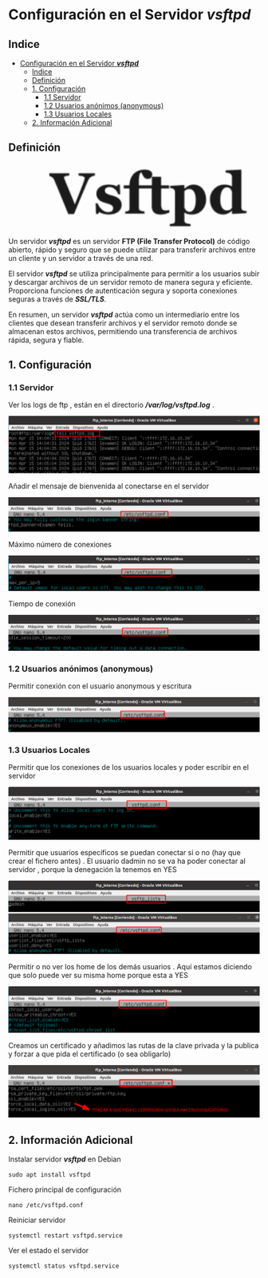 # Configuración en el Servidor ***vsftpd***

## Indice 

- [Configuración en el Servidor ***vsftpd***](#configuración-en-el-servidor-vsftpd)
  - [Indice](#indice)
  - [Definición](#definición)
  - [1. Configuración](#1-configuración)
    - [1.1 Servidor](#11-servidor)
    - [1.2 Usuarios anónimos (anonymous)](#12-usuarios-anónimos-anonymous)
    - [1.3 Usuarios Locales](#13-usuarios-locales)
  - [2. Información Adicional](#2-información-adicional)

## Definición 

![Logo](./img/vsftpd/logo_vsftpd.png)

Un servidor ***vsftpd*** es un servidor **FTP (File Transfer Protocol)** de código abierto, rápido y seguro que se puede utilizar para transferir archivos entre un cliente y un servidor a través de una red. 

El servidor ***vsftpd*** se utiliza principalmente para permitir a los usuarios subir y descargar archivos de un servidor remoto de manera segura y eficiente. Proporciona funciones de autenticación segura y soporta conexiones seguras a través de ***SSL/TLS***.

En resumen, un servidor ***vsftpd*** actúa como un intermediario entre los clientes que desean transferir archivos y el servidor remoto donde se almacenan estos archivos, permitiendo una transferencia de archivos rápida, segura y fiable.



## 1. Configuración 

### 1.1 Servidor 

Ver los logs de ftp , están en el directorio ***/var/log/vsftpd.log*** . 

![Logs del Servidor](./img/vsftpd/logs_servidor.png)

Añadir el mensaje de bienvenida al conectarse en el servidor  

![Mensaje del Baner](./img/vsftpd/mensaje_baner.png)

Máximo número de conexiones  

![Maximo clientes](./img/vsftpd/maximo_clientes.png)

Tiempo de conexión

![Tiempo de conexion](./img/vsftpd/tiempo_conexion.png)

### 1.2 Usuarios anónimos (anonymous)

Permitir conexión con el usuario anonymous y escritura 

![Permitir usuarios anonymous](./img/vsftpd/conexiones_anonimas.png)

### 1.3 Usuarios Locales 

Permitir que los conexiones de los usuarios locales y poder escribir en el servidor 

![Conexiones a usuarios locales](./img/vsftpd/conexiones_locales.png)

Permitir que usuarios específicos se puedan conectar si o no (hay que crear el fichero antes) . El usuario dadmin no se va ha poder conectar al servidor , porque la denegación la tenemos en YES 

![Especificar lista de usuarios 1](./img/vsftpd/permitir_conexiones_1.png)
![Espercificar lista de usuarios 2](./img/vsftpd/permitir_conexiones_2.png)

Permitir o no ver los home de los demás usuarios . Aquí estamos diciendo que solo puede ver su misma home porque esta a YES 

![Home de Usuarios](./img/vsftpd/home_usuario.png)

Creamos un certificado y añadimos las rutas de la clave privada y la publica y forzar a que pida el certificado (o sea obligarlo)


![Añadir Certificado](./img/vsftpd/certificado.png)


## 2. Información Adicional

Instalar servidor ***vsftpd*** en Debian

~~~
sudo apt install vsftpd
~~~

Fichero principal de configuración

~~~
nano /etc/vsftpd.conf
~~~

Reiniciar servidor 

~~~
systemctl restart vsftpd.service
~~~

Ver el estado el servidor 

~~~
systemctl status vsftpd.service
~~~